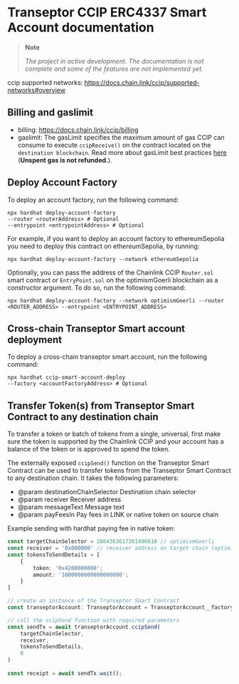 # Transeptor CCIP ERC4337 Smart Account documentation

> **Note**
>
> _The project in active development. The documentation is not complete and some of the features are not implemented yet._
>

ccip supported networks: https://docs.chain.link/ccip/supported-networks#overview

## Billing and gaslimit

- billing: https://docs.chain.link/ccip/billing
- gaslimit: The gasLimit specifies the maximum amount of gas CCIP can consume to execute `ccipReceive()` on the contract located on the `destination blockchain`. Read more about gasLimit best practices [here](https://docs.chain.link/ccip/best-practices#setting-gaslimit) (**Unspent gas is not refunded.**).

## Deploy Account Factory

To deploy an account factory, run the following command:

```shell
npx hardhat deploy-account-factory
--router <routerAddress> # Optional
--entrypoint <entrypointAddress> # Optional
```

For example, if you want to deploy an account factory to ethereumSepolia you need to deploy this contract on ethereumSepolia, by running:

```shell
npx hardhat deploy-account-factory --network ethereumSepolia
```

Optionally, you can pass the address of the Chainlink CCIP `Router.sol` smart contract or `EntryPoint.sol` on the optimismGoerli blockchain as a constructor argument. To do so, run the following command:

```shell
npx hardhat deploy-account-factory --network optimismGoerli --router <ROUTER_ADDRESS> --entrypoint <ENTRYPOINT_ADDRESS>
```

## Cross-chain Transeptor Smart account deployment
<!-- TODO: -->
To deploy a cross-chain transeptor smart account, run the following command:

```shell  
npx hardhat ccip-smart-account-deploy
--factory <accountFactoryAddress> # Optional
```

## Transfer Token(s) from Transeptor Smart Contract to any destination chain

To transfer a token or batch of tokens from a single, universal, first make sure the token is supported by the Chainlink CCIP and your account has a balance of the token or is approved to spend the token.

The externally exposed `ccipSend()` function on the Transeptor Smart Contract can be used to transfer tokens from the Transeptor Smart Contract to any destination chain. It takes the following parameters:
- @param destinationChainSelector Destination chain selector
- @param receiver Receiver address
- @param messageText Message text
- @param payFeesIn Pay fees in LINK or native token on source chain

Example sending with hardhat paying fee in native token:
```ts
const targetChainSelector = 2664363617261496610 // optimismGoerli
const receiver = '0x000000' // receiver address on target chain (optimismGoerli)
const tokensToSendDetails = [
    {
        token: '0x4200000000';
        amount: '1000000000000000000';
    }
]

// create an instance of the Transeptor Smart Contract
const transeptorAccount: TranseptorAccount = TranseptorAccount__factory.connect(basicTokenSenderAddress, signer)

// call the ccipSend function with required parameters
const sendTx = await transeptorAccount.ccipSend(
    targetChainSelector, 
    receiver, 
    tokensToSendDetails, 
    0
)
        
const receipt = await sendTx.wait();
```